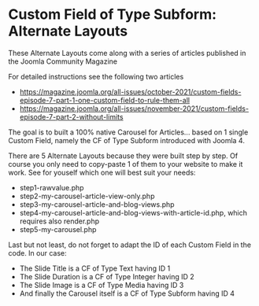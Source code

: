 # Custom Field of Type Subform: Alternate Layouts

These Alternate Layouts come along with a series of articles published in the Joomla Community Magazine

For detailed instructions see the following two articles
- https://magazine.joomla.org/all-issues/october-2021/custom-fields-episode-7-part-1-one-custom-field-to-rule-them-all
- https://magazine.joomla.org/all-issues/november-2021/custom-fields-episode-7-part-2-without-limits

The goal is to built a 100% native Carousel for Articles... based on 1 single Custom Field, namely the CF of Type Subform introduced with Joomla 4.

There are 5 Alternate Layouts because they were built step by step. Of course you only need to copy-paste 1 of them to your website to make it work.
See for youself which one will best suit your needs:
- step1-rawvalue.php
- step2-my-carousel-article-view-only.php
- step3-my-carousel-article-and-blog-views.php
- step4-my-carousel-article-and-blog-views-with-article-id.php, which requires also render.php
- step5-my-carousel.php

Last but not least, do not forget to adapt the ID of each Custom Field in the code. In our case:
- The Slide Title is a CF of Type Text having ID 1
- The Slide Duration is a CF of Type Integer having ID 2
- The Slide Image is a CF of Type Media having ID 3
- And finally the Carousel itself is a CF of Type Subform having ID 4
